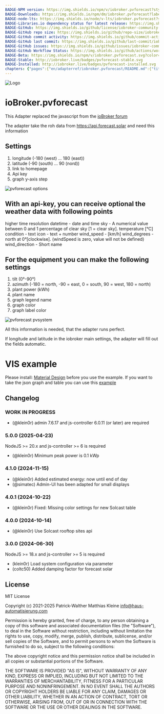 ```yaml
---
BADGE-NPM version: https://img.shields.io/npm/v/iobroker.pvforecast?style=flat-square
BADGE-Downloads: https://img.shields.io/npm/dm/iobroker.pvforecast?label=npm%20downloads&style=flat-square
BADGE-node-lts: https://img.shields.io/node/v-lts/iobroker.pvforecast?style=flat-square
BADGE-Libraries.io dependency status for latest release: https://img.shields.io/librariesio/release/npm/iobroker.pvforecast?label=npm%20dependencies&style=flat-square
BADGE-GitHub: https://img.shields.io/github/license/iobroker-community-adapters/iobroker.pvforecast?style=flat-square
BADGE-GitHub repo size: https://img.shields.io/github/repo-size/iobroker-community-adapters/iobroker.pvforecast?logo=github&style=flat-square
BADGE-GitHub commit activity: https://img.shields.io/github/commit-activity/m/iobroker-community-adapters/iobroker.pvforecast?logo=github&style=flat-square
BADGE-GitHub last commit: https://img.shields.io/github/last-commit/iobroker-community-adapters/iobroker.pvforecast?logo=github&style=flat-square
BADGE-GitHub issues: https://img.shields.io/github/issues/iobroker-community-adapters/iobroker.pvforecast?logo=github&style=flat-square
BADGE-GitHub Workflow Status: https://img.shields.io/github/actions/workflow/status/iobroker-community-adapters/iobroker.pvforecast/test-and-release.yml?branch=main&logo=github&style=flat-square
BADGE-Beta: https://img.shields.io/npm/v/iobroker.pvforecast.svg?color=red&label=beta
BADGE-Stable: http://iobroker.live/badges/pvforecast-stable.svg
BADGE-Installed: http://iobroker.live/badges/pvforecast-installed.svg
chapters: {"pages":{"en/adapterref/iobroker.pvforecast/README.md":{"title":{"en":"ioBroker.pvforecast"},"content":"en/adapterref/iobroker.pvforecast/README.md"},"en/adapterref/iobroker.pvforecast/vis.md":{"title":{"en":"ioBroker.pvforecast - VIS"},"content":"en/adapterref/iobroker.pvforecast/vis.md"}}}
---
```

![Logo](../../admin/pvforecast.png)

# ioBroker.pvforecast

This Adapter replaced the javascript from the [ioBroker forum](https://forum.iobroker.net/topic/26068/forecast-solar-mit-dem-systeminfo-adapter)

The adapter take the roh data from https://api.forecast.solar and need this information

## Settings

1. longitude (-180 (west) … 180 (east))
2. latitude (-90 (south) … 90 (nord))
4. link to homepage
5. Api key
6. graph y-axis step

![pvforecast options](https://user-images.githubusercontent.com/76852173/155196821-61d26563-48cc-4ddd-a37f-417088c60951.JPG)

## With an api-key, you can receive optional the weather data with following points

higher time resolution
datetime -  date and time
sky - A numerical value between 0 and 1 percentage of clear sky [1 = clear sky].
temperature [°C]
condition - text
icon - text + number
wind_speed -  [km/h]
wind_degrees - north at 0°[clockwise]. (windSpeed is zero, value will not be defined)
wind_direction - Short name 

## For the equipment you can make the following settings

1. tilt (0°-90°)
2. azimuth (-180 = north, -90 = east, 0 = south, 90 = west, 180 = north)
3. plant power (kWh)
4. plant name
5. graph legend name
9. graph color
10. graph label color 

![pvforecast pvsystem](https://user-images.githubusercontent.com/76852173/155196852-62b928ca-4c8b-407e-8947-a45c7b31972a.JPG)

All this information is needed, that the adapter runs perfect.

If longitude and latitude in the iobroker main settings, the adapter will fill out the fields automatic.

# VIS example

Please install: [Material Design](https://github.com/Scrounger/ioBroker.vis-materialdesign) before you use the example.
If you want to take the json graph and table you can use this [example](./vis.md)

## Changelog
<!--
    Placeholder for the next version (at the beginning of the line):
    ### **WORK IN PROGRESS**
-->
### **WORK IN PROGRESS**

* (@klein0r) admin 7.6.17 and js-controller 6.0.11 (or later) are required

### 5.0.0 (2025-04-23)

NodeJS >= 20.x and js-controller >= 6 is required

* (@klein0r) Minimum peak power is 0.1 kWp

### 4.1.0 (2024-11-15)

* (@klein0r) Added estimated energy: now until end of day
* (@simatec) Admin-UI has been adapted for small displays

### 4.0.1 (2024-10-22)

* (@klein0r) Fixed: Missing color settings for new Solcast table

### 4.0.0 (2024-10-14)

* (@klein0r) Use Solcast rooftop sites api

### 3.0.0 (2024-06-30)

NodeJS >= 18.x and js-controller >= 5 is required

* (klein0r) Load system configuration via parameter
* (coltc50) Added damping factor for forecast solar

## License

MIT License

Copyright (c) 2021-2025 Patrick-Walther
                        Matthias Kleine <info@haus-automatisierung.com>

Permission is hereby granted, free of charge, to any person obtaining a copy
of this software and associated documentation files (the "Software"), to deal
in the Software without restriction, including without limitation the rights
to use, copy, modify, merge, publish, distribute, sublicense, and/or sell
copies of the Software, and to permit persons to whom the Software is
furnished to do so, subject to the following conditions:

The above copyright notice and this permission notice shall be included in all
copies or substantial portions of the Software.

THE SOFTWARE IS PROVIDED "AS IS", WITHOUT WARRANTY OF ANY KIND, EXPRESS OR
IMPLIED, INCLUDING BUT NOT LIMITED TO THE WARRANTIES OF MERCHANTABILITY,
FITNESS FOR A PARTICULAR PURPOSE AND NONINFRINGEMENT. IN NO EVENT SHALL THE
AUTHORS OR COPYRIGHT HOLDERS BE LIABLE FOR ANY CLAIM, DAMAGES OR OTHER
LIABILITY, WHETHER IN AN ACTION OF CONTRACT, TORT OR OTHERWISE, ARISING FROM,
OUT OF OR IN CONNECTION WITH THE SOFTWARE OR THE USE OR OTHER DEALINGS IN THE
SOFTWARE.